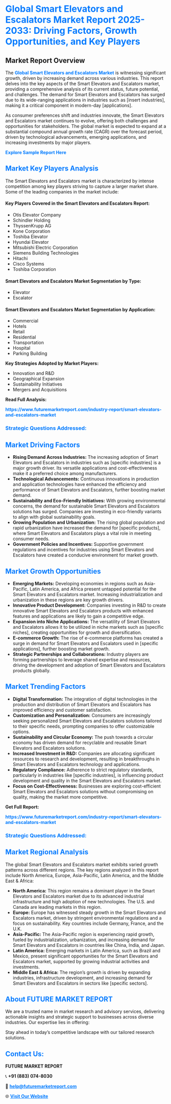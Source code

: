 <h1 style="color: #007BFF;">Global Smart Elevators and Escalators Market Report 2025-2033: Driving Factors, Growth Opportunities, and Key Players</h1>

<section id="overview">
<h2>Market Report Overview</h2>
<p>The <a href="https://www.futuremarketreport.com/industry-report/smart-elevators-and-escalators-market" style="color: #007BFF; text-decoration: none;"><strong>Global Smart Elevators and Escalators Market</strong></a> is witnessing significant growth, driven by increasing demand across various industries. This report delves into the key aspects of the Smart Elevators and Escalators market, providing a comprehensive analysis of its current status, future potential, and challenges. The demand for Smart Elevators and Escalators has surged due to its wide-ranging applications in industries such as [insert industries], making it a critical component in modern-day [applications].</p>
<p>As consumer preferences shift and industries innovate, the Smart Elevators and Escalators market continues to evolve, offering both challenges and opportunities for stakeholders. The global market is expected to expand at a substantial compound annual growth rate (CAGR) over the forecast period, driven by technological advancements, emerging applications, and increasing investments by major players.</p>
</section>

<section id="overview">
<p><a href="https://www.futuremarketreport.com/request-sample/reportId=92043" style="color: #007BFF; text-decoration: none;"><strong>Explore Sample Report Here</strong></a></p>
</section>

<section id="key-players">
<h2 style="color: #007BFF;">Market Key Players Analysis</h2>
<p>The Smart Elevators and Escalators market is characterized by intense competition among key players striving to capture a larger market share. Some of the leading companies in the market include:</p>
<h4>Key Players Covered in the Smart Elevators and Escalators Report:</h4>
<ul><li>Otis Elevator Company</li><li>Schindler Holding</li><li>ThyssenKrupp AG</li><li>Kone Corporation</li><li>Toshiba Elevator</li><li>Hyundai Elevator</li><li>Mitsubishi Electric Corporation</li><li>Siemens Building Technologies</li><li>Hitachi</li><li>Cisco Systems</li><li>Toshiba Corporation</li></ul>
<h4>Smart Elevators and Escalators Market Segmentation by Type:</h4>
<ul><li>Elevator</li><li>Escalator</li></ul>

<h4>Smart Elevators and Escalators Market Segmentation by Application:</h4>
<ul><li>Commercial</li><li>Hotels</li><li>Retail</li><li>Residential</li><li>Transportation</li><li>Hospital</li><li>Parking Building</li></ul>
<p><strong>Key Strategies Adopted by Market Players:</strong></p>
<ul>
<li>Innovation and R&D</li>
<li>Geographical Expansion</li>
<li>Sustainability Initiatives</li>
<li>Mergers and Acquisitions</li>
</ul>
</section>

<section>
<p><strong>Read Full Analysis: </strong></p><a href="https://www.futuremarketreport.com/industry-report/smart-elevators-and-escalators-market" style="color: #007BFF; text-decoration: none;"><strong>https://www.futuremarketreport.com/industry-report/smart-elevators-and-escalators-market</strong></a>
<h3 style="color: #007BFF;">Strategic Questions Addressed:</h3>
</section>

<section id="driving-factors">
<h2 style="color: #007BFF;">Market Driving Factors</h2>
<ul>
<li><strong>Rising Demand Across Industries:</strong> The increasing adoption of Smart Elevators and Escalators in industries such as [specific industries] is a major growth driver. Its versatile applications and cost-effectiveness make it a preferred choice among manufacturers.</li>
<li><strong>Technological Advancements:</strong> Continuous innovations in production and application technologies have enhanced the efficiency and performance of Smart Elevators and Escalators, further boosting market demand.</li>
<li><strong>Sustainability and Eco-Friendly Initiatives:</strong> With growing environmental concerns, the demand for sustainable Smart Elevators and Escalators solutions has surged. Companies are investing in eco-friendly variants to align with global sustainability goals.</li>
<li><strong>Growing Population and Urbanization:</strong> The rising global population and rapid urbanization have increased the demand for [specific products], where Smart Elevators and Escalators plays a vital role in meeting consumer needs.</li>
<li><strong>Government Policies and Incentives:</strong> Supportive government regulations and incentives for industries using Smart Elevators and Escalators have created a conducive environment for market growth.</li>
</ul>
</section>

<section id="growth-opportunities">
<h2 style="color: #007BFF;">Market Growth Opportunities</h2>
<ul>
<li><strong>Emerging Markets:</strong> Developing economies in regions such as Asia-Pacific, Latin America, and Africa present untapped potential for the Smart Elevators and Escalators market. Increasing industrialization and urbanization in these regions are key growth drivers.</li>
<li><strong>Innovative Product Development:</strong> Companies investing in R&D to create innovative Smart Elevators and Escalators products with enhanced features and applications are likely to gain a competitive edge.</li>
<li><strong>Expansion into Niche Applications:</strong> The versatility of Smart Elevators and Escalators allows it to be utilized in niche markets such as [specific niches], creating opportunities for growth and diversification.</li>
<li><strong>E-commerce Growth:</strong> The rise of e-commerce platforms has created a surge in demand for Smart Elevators and Escalators used in [specific applications], further boosting market growth.</li>
<li><strong>Strategic Partnerships and Collaborations:</strong> Industry players are forming partnerships to leverage shared expertise and resources, driving the development and adoption of Smart Elevators and Escalators products globally.</li>
</ul>
</section>

<section id="trending-factors">
<h2 style="color: #007BFF;">Market Trending Factors</h2>
<ul>
<li><strong>Digital Transformation:</strong> The integration of digital technologies in the production and distribution of Smart Elevators and Escalators has improved efficiency and customer satisfaction.</li>
<li><strong>Customization and Personalization:</strong> Consumers are increasingly seeking personalized Smart Elevators and Escalators solutions tailored to their specific needs, prompting companies to offer customizable options.</li>
<li><strong>Sustainability and Circular Economy:</strong> The push towards a circular economy has driven demand for recyclable and reusable Smart Elevators and Escalators solutions.</li>
<li><strong>Increased Investment in R&D:</strong> Companies are allocating significant resources to research and development, resulting in breakthroughs in Smart Elevators and Escalators technology and applications.</li>
<li><strong>Regulatory Compliance:</strong> Adherence to strict regulatory standards, particularly in industries like [specific industries], is influencing product development and quality in the Smart Elevators and Escalators market.</li>
<li><strong>Focus on Cost-Effectiveness:</strong> Businesses are exploring cost-efficient Smart Elevators and Escalators solutions without compromising on quality, making the market more competitive.</li>
</ul>
</section>

<section>
<p><strong>Get Full Report: </strong></p><a href="https://www.futuremarketreport.com/industry-report/smart-elevators-and-escalators-market" style="color: #007BFF; text-decoration: none;"><strong>https://www.futuremarketreport.com/industry-report/smart-elevators-and-escalators-market</strong></a>
<h3 style="color: #007BFF;">Strategic Questions Addressed:</h3>
</section>


<section id="regional-analysis">
<h2 style="color: #007BFF;">Market Regional Analysis</h2>
<p>The global Smart Elevators and Escalators market exhibits varied growth patterns across different regions. The key regions analyzed in this report include North America, Europe, Asia-Pacific, Latin America, and the Middle East & Africa:</p>
<ul>
<li><strong>North America:</strong> This region remains a dominant player in the Smart Elevators and Escalators market due to its advanced industrial infrastructure and high adoption of new technologies. The U.S. and Canada are leading markets in this region.</li>
<li><strong>Europe:</strong> Europe has witnessed steady growth in the Smart Elevators and Escalators market, driven by stringent environmental regulations and a focus on sustainability. Key countries include Germany, France, and the U.K.</li>
<li><strong>Asia-Pacific:</strong> The Asia-Pacific region is experiencing rapid growth, fueled by industrialization, urbanization, and increasing demand for Smart Elevators and Escalators in countries like China, India, and Japan.</li>
<li><strong>Latin America:</strong> Emerging markets in Latin America, such as Brazil and Mexico, present significant opportunities for the Smart Elevators and Escalators market, supported by growing industrial activities and investments.</li>
<li><strong>Middle East & Africa:</strong> The region’s growth is driven by expanding industries, infrastructure development, and increasing demand for Smart Elevators and Escalators in sectors like [specific sectors].</li>
</ul>
</section>

<footer>
<h2 style="color: #007BFF;">About FUTURE MARKET REPORT</h2>
<p>We are a trusted name in market research and advisory services, delivering actionable insights and strategic support to businesses across diverse industries. Our expertise lies in offering:</p>

<p>Stay ahead in today’s competitive landscape with our tailored research solutions.</p>

<h2 style="color: #007BFF;">Contact Us:</h2>
<p><strong>FUTURE MARKET REPORT</strong></p>
<p>📞 <strong>+91 (883) 074-8030</strong></p>
<p>📧 <strong><a href="mailto:help@futuremarketreport.com" style="color: #007BFF;">help@futuremarketreport.com</a></strong></p>
<p>🌐 <strong><a href="https://www.futuremarketreport.com/" style="color: #007BFF;">Visit Our Website</a></strong></p>
</footer>